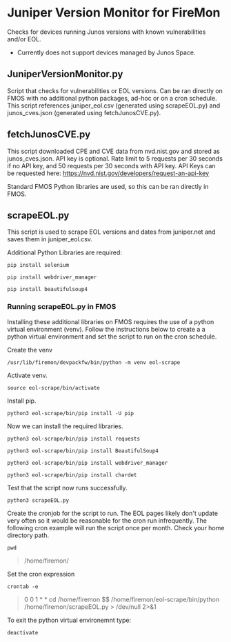 # Juniper Version Monitor for FireMon
Checks for devices running Junos versions with known vulnerabilities and/or EOL.
* Currently does not support devices managed by Junos Space.


## JuniperVersionMonitor.py
Script that checks for vulnerabilities or EOL versions. Can be ran directly on FMOS with no additional python packages, ad-hoc or on a cron schedule. 
This script references juniper_eol.csv (generated using scrapeEOL.py) and junos_cves.json (generated using fetchJunosCVE.py).

## fetchJunosCVE.py
This script downloaded CPE and CVE data from nvd.nist.gov and stored as junos_cves.json. API key is optional. Rate limit to 5 requests per 30 seconds if no API key, and 50 requests per 30 seconds with API key. API Keys can be requested here: https://nvd.nist.gov/developers/request-an-api-key

Standard FMOS Python libraries are used, so this can be ran directly in FMOS.

## scrapeEOL.py
This script is used to scrape EOL versions and dates from juniper.net and saves them in juniper_eol.csv.

Additional Python Libraries are required:
```console
pip install selenium
```
```console
pip install webdriver_manager
```
```console
pip install beautifulsoup4
```

### Running scrapeEOL.py in FMOS ###
Installing these additional libraries on FMOS requires the use of a python virtual environment (venv). Follow the instructions below to create a a python virtual environment and set the script to run on the cron schedule.

Create the venv
```console
/usr/lib/firemon/devpackfw/bin/python -m venv eol-scrape
```
Activate venv.
```console
source eol-scrape/bin/activate
```
Install pip.
```console
python3 eol-scrape/bin/pip install -U pip
```
Now we can install the required libraries.
```console
python3 eol-scrape/bin/pip install requests
```
```console
python3 eol-scrape/bin/pip install BeautifulSoup4
```
```console
python3 eol-scrape/bin/pip install webdriver_manager
```
```console
python3 eol-scrape/bin/pip install chardet 
```
Test that the script now runs successfully.
```console
python3 scrapeEOL.py 
```
Create the cronjob for the script to run. The EOL pages likely don't update very often so it would be reasonable for the cron run infrequently. The following cron example will run the script once per month. 
Check your home directory path.
```console
pwd
```
> /home/firemon/ 
 
Set the cron expression
```console
crontab -e
```
> 0 0 1 * * cd /home/firemon $$ /home/firemon/eol-scrape/bin/python /home/firemon/scrapeEOL.py > /dev/null 2>&1

To exit the python virtual environemnt type:
```console
deactivate
```

